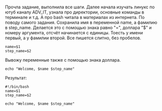 Прочла задание, выполнила все шаги. Далее начала изучать линукс по ютуб каналу ADV_IT, узнала про директории, основные команды в терминале и т.д. А про bash читала в материалах из интернета. 
По поводу самого задания. Сохранила имя в переменной name, а фамилию в step_name. Делается это с помощью знака равно "=", доллара "$" и номеру аргумента, отсчёт начинается с единицы.
Тоесть у имени первый, а у фамилии второй. Все пишется слитно, без пробелов.

    name=$1
    step_name=$2

Вывожу переменные также с помощью знака доллара.

    echo "Welcome, $name $step_name"
  
Результат:
  
    #!/bin/bash
    name=$1
    step_name=$2
  
    echo "Welcome, $name $step_name"
